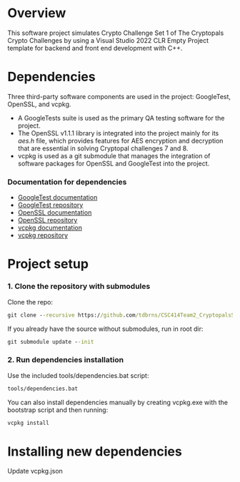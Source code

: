 # Overview

This software project simulates Crypto Challenge Set 1 of The Cryptopals Crypto Challenges by using a Visual Studio 2022 CLR Empty Project template for backend and front end development with C++.

# Dependencies

Three third-party software components are used in the project: GoogleTest, OpenSSL, and vcpkg. 
- A GoogleTests suite is used as the primary QA testing software for the project.
- The OpenSSL v1.1.1 library is integrated into the project mainly for its _aes.h_ file, which provides features for AES encryption and decryption that are essential in solving Cryptopal challenges 7 and 8.
- vcpkg is used as a git submodule that manages the integration of software packages for OpenSSL and GoogleTest into the project.

### Documentation for dependencies

* [GoogleTest documentation](https://google.github.io/googletest/primer.html)
* [GoogleTest repository](https://github.com/google/googletest)
* [OpenSSL documentation](https://www.openssl.org/)
* [OpenSSL repository](https://github.com/openssl/openssl)
* [vcpkg documentation](https://learn.microsoft.com/en-us/vcpkg/)
* [vcpkg repository](https://github.com/microsoft/vcpkg)

# Project setup

### 1. Clone the repository with submodules

Clone the repo:
```cmd
git clone --recursive https://github.com/tdbrns/CSC414Team2_CryptopalsSoftwareSuite.git
```

If you already have the source without submodules, run in root dir:
```cmd
git submodule update --init
```

### 2. Run dependencies installation

Use the included tools/dependencies.bat script:
```cmd
tools/dependencies.bat
```

You can also install dependencies manually by creating vcpkg.exe with the bootstrap script and then running:
```cmd
vcpkg install
```

# Installing new dependencies

Update vcpkg.json
